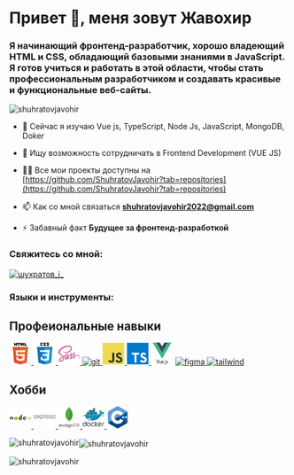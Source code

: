 <h1 align="left">Привет 👋, меня зовут Жавохир</h1>
<h3 align="left">Я начинающий фронтенд-разработчик, хорошо владеющий HTML и CSS, обладающий базовыми знаниями в JavaScript. Я готов учиться и работать в этой области, чтобы стать профессиональным разработчиком и создавать красивые и функциональные веб-сайты.</h3>

<p align="left"> <img src="https://komarev.com/ghpvc/? username=shuhratovjavohir&label=Profile%20views&color=0e75b6&style=flat" alt="shuhratovjavohir" /> </p>


- 🌱 Сейчас я изучаю Vue js, TypeScript, Node Js, JavaScript, MongoDB, Doker

- 👯 Ищу возможность сотрудничать в Frontend Development (VUE JS)

- 👨‍💻 Все мои проекты доступны на [https://github.com/ShuhratovJavohir?tab=repositories](https://github.com/ShuhratovJavohir?tab=repositories)

- 📫 Как со мной связаться **shuhratovjavohir2022@gmail.com**

- ⚡ Забавный факт **Будущее за фронтенд-разработкой**

<h3 align="left">Свяжитесь со мной:</h3>
<p align="left">
<a href="https://instagram.com/shukhratov_j_ " target="blank"><img align="center" src="https://raw.githubusercontent.com/rahuldkjain/github-profile-readme-generator/master/src/images/icons/Social/instagram.svg" alt="шухратов_j_" height="30" width="40" /></a>
</p>

<h3 align="left">Языки и инструменты:</h3>
<p align="left"> <a href="https://www.w3schools.com/cpp/" target="_blank" rel="noreferrer">  </a> 

<h2>Профеиональные навыки</h2>
<a href="https://www.w3.org/html/" target="_blank" rel="noreferrer "> <img src="https://raw.githubusercontent.com/devicons/devicon/master/icons/html5/html5-original-wordmark.svg" alt="html5" width="40" height="40" /> </a>
<a href="https://www. w3schools.com/css/" target="_blank" rel="noreferrer"> <img src="https://raw.githubusercontent.com/devicons/devicon/master/icons/css3/css3-original-wordmark.svg " alt="css3" width="40" height="40"/> </a> 
<a href="https://sass-lang.com" target="_blank" rel="noreferrer"> <img src="https://raw.githubusercontent.com/devicons/devicon/master/icons/sass/sass-original.svg" alt="sass" width ="40" height="40"/> </a>
<a href="https:// git-scm.com/" target="_blank" rel="noreferrer"> <img src="https://www.vectorlogo.zone/logos/git-scm/git-scm-icon.svg" alt="git" width="40" height="40"/> </a>
<a href="https://developer.mozilla.org/en-US/docs/Web/JavaScript" target="_blank" rel="noreferrer"> <img src="https://raw.githubusercontent.com/devicons/devicon/master/icons/javascript/javascript-original.svg" alt="javascript" width="40" height="40"/> </a>
<a href="https://www.typescriptlang.org /" target="_blank" rel="noreferrer"> <img src="https://raw.githubusercontent.com/devicons/devicon/master/icons/typescript/typescript-original.svg" alt="typescript" width="40" height="40"/> </a> 
<a href="https://vuejs.org/" target="_blank" rel="noreferrer"> <img src="https://raw.githubusercontent.com/devicons/devicon/master/icons/vuejs/vuejs-original-wordmark.svg" alt="vuejs" width="40" height="40"/></a>
<a href="https://www.figma.com/" target="_blank" rel="noreferrer"> <img src="https://www.vectorlogo.zone/logos/figma/figma-icon.svg" alt="figma" width="40" height="40"/> </a> 
<a href="https://tailwindcss.com/" target="_blank" rel="noreferrer"> <img src="https://www.vectorlogo.zone/logos/tailwindcss/tailwindcss-icon.svg" alt="tailwind" width="40" height="40"/> </a> </p>

<h2>Хобби</h2>
<a href="https://nodejs.org" target="_blank" rel="noreferrer"> <img src="https://raw.githubusercontent.com/devicons/devicon/master/icons/nodejs/nodejs-original-wordmark.svg" alt="nodejs" width="40" height="40"/> </a> 
<a href="https://expressjs.com" target="_blank" rel="noreferrer"> <img src="https://raw.githubusercontent.com/devicons/devicon/master/icons/express/express-original-wordmark.svg" alt="express" width="40" height="40"/> </a>
<a href="https://www.mongodb.com/" target="_blank" rel="noreferrer"> <img src="https://raw.githubusercontent.com/devicons/devicon/master/icons/mongodb/mongodb-original-wordmark.svg" alt="mongodb" width="40" height="40"/> </a> 
<a href="https://www.docker.com/" target="_blank" rel="noreferrer"> <img src="https://raw.githubusercontent.com/devicons/devicon/master/icons/docker/docker-original-wordmark.svg" alt=" docker" width="40" height="40"/> </a> 
<a href="https://www.w3schools.com/cpp/" target="_blank" rel="noreferrer"> <img src="https://raw.githubusercontent.com/devicons/devicon/master/icons/cplusplus/cplusplus-original.svg" alt="cplusplus" width="40" height="40"/> </a>
<p align="left">
  
  
  
  
  
  

<p><img align="left" src="https://github-readme-stats.vercel.app/api/top-langs?username=shuhratovjavohir&show_icons=true&locale=en&layout=compact" alt="shuhratovjavohir" /> </p>

<p> <img align="center" src="https://github-readme-stats.vercel.app/api?username=shuhratovjavohir&show_icons=true&locale=en" alt="shuhratovjavohir" /> </p>

<p><img align="center" src="https://github-readme-streak-stats.herokuapp.com/?user=shuhratovjavohir&" alt="shuhratovjavohir" /></p>
